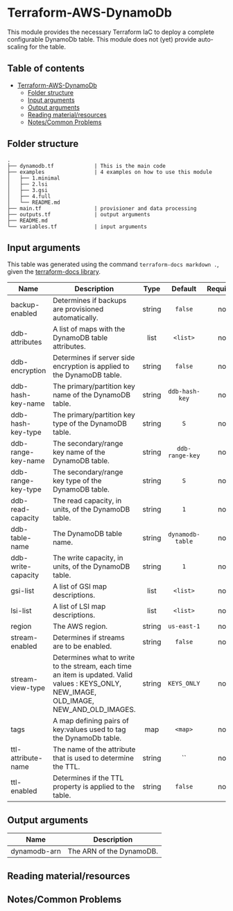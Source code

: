 # Terraform-AWS-DynamoDb

This module provides the necessary Terraform IaC to deploy a complete configurable DynamoDb table.
This module does not (yet) provide auto-scaling for the table.

## Table of contents
- [Terraform-AWS-DynamoDb](#terraform-aws-dynamodb)
    - [Folder structure](#folder-structure)
    - [Input arguments](#input-arguments)
    - [Output arguments](#output-arguments)
    - [Reading material/resources](#reading-materialresources)
    - [Notes/Common Problems](#notescommon-problems)

## Folder structure
```
.
├── dynamodb.tf             | This is the main code
├── examples                | 4 examples on how to use this module
│   ├── 1.minimal
│   ├── 2.lsi
│   ├── 3.gsi
│   ├── 4.full
│   └── README.md
├── main.tf                 | provisioner and data processing
├── outputs.tf              | output arguments
├── README.md                  
└── variables.tf            | input arguments
```

## Input arguments

This table was generated using the command `terraform-docs markdown .`, given the [terraform-docs library](https://github.com/segmentio/terraform-docs).

| Name | Description | Type | Default | Required |
|------|-------------|:----:|:-----:|:-----:|
| backup-enabled | Determines if backups are provisioned automatically. | string | `false` | no |
| ddb-attributes | A list of maps with the DynamoDB table attributes. | list | `<list>` | no |
| ddb-encryption | Determines if server side encryption is applied to the DynamoDB table. | string | `false` | no |
| ddb-hash-key-name | The primary/partition key name of the DynamoDB table. | string | `ddb-hash-key` | no |
| ddb-hash-key-type | The primary/partition key type of the DynamoDB table. | string | `S` | no |
| ddb-range-key-name | The secondary/range key name of the DynamoDB table. | string | `ddb-range-key` | no |
| ddb-range-key-type | The secondary/range key type of the DynamoDB table. | string | `S` | no |
| ddb-read-capacity | The read capacity, in units, of the DynamoDB table. | string | `1` | no |
| ddb-table-name | The DynamoDB table name. | string | `dynamodb-table` | no |
| ddb-write-capacity | The write capacity, in units, of the DynamoDB table. | string | `1` | no |
| gsi-list | A list of GSI map descriptions. | list | `<list>` | no |
| lsi-list | A list of LSI map descriptions. | list | `<list>` | no |
| region | The AWS region. | string | `us-east-1` | no |
| stream-enabled | Determines if streams are to be enabled. | string | `false` | no |
| stream-view-type | Determines what to write to the stream, each time an item is updated. Valid values : KEYS_ONLY, NEW_IMAGE, OLD_IMAGE, NEW_AND_OLD_IMAGES. | string | `KEYS_ONLY` | no |
| tags | A map defining pairs of key:values used to tag the DynamoDb table. | map | `<map>` | no |
| ttl-attribute-name | The name of the attribute that is used to determine the TTL. | string | `` | no |
| ttl-enabled | Determines if the TTL property is applied to the table. | string | `false` | no |

## Output arguments

| Name | Description |
|------|-------------|
| dynamodb-arn | The ARN of the DynamoDB. |

## Reading material/resources

## Notes/Common Problems